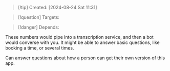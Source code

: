 
>[!tip] Created: [2024-08-24 Sat 11:31]

>[!question] Targets: 

>[!danger] Depends: 

These numbers would pipe into a transcription service, and then a bot would converse with you.  It might be able to answer basic questions, like booking a time, or several times.

Can answer questions about how a person can get their own version of this app.